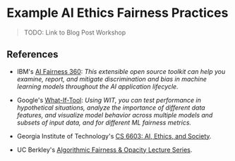 # Example AI Ethics Fairness Practices


> TODO: Link to Blog Post Workshop


## References

- IBM's [AI Fairness 360](https://aif360.mybluemix.net/): _This extensible open source toolkit can help you examine, report, and mitigate discrimination and bias in machine learning models throughout the AI application lifecycle._

- Google's [What-If-Tool](https://pair-code.github.io/what-if-tool/): _Using WIT, you can test performance in hypothetical situations, analyze the importance of different data features, and visualize model behavior across multiple models and subsets of input data, and for different ML fairness metrics._

- Georgia Institute of Technology's [CS 6603: AI, Ethics, and Society](https://omscs.gatech.edu/cs-8803-o10-ai-ethics-and-society).

- UC Berkley's [Algorithmic Fairness & Opacity Lecture Series](https://www.ischool.berkeley.edu/events/algorithmic-fairness).
